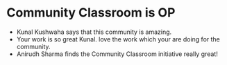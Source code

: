 # Community Classroom is OP

- Kunal Kushwaha says that this community is amazing.
- Your work is so great Kunal. love the work which your are doing for the community.
- Anirudh Sharma finds the Community Classroom initiative really great!

